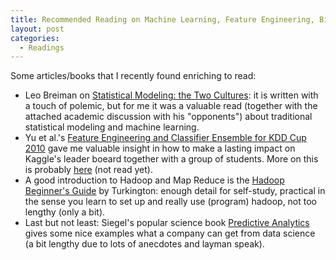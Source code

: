 ```yaml
---
title: Recommended Reading on Machine Learning, Feature Engineering, Big Data and Data Science
layout: post
categories:
  - Readings
---
```

Some articles/books that I recently found enriching to read:

  * Leo Breiman on [Statistical Modeling: the Two Cultures](http://projecteuclid.org/euclid.ss/1009213726): it is written with a touch of polemic, but for me it was a valuable read (together with the attached academic discussion with his "opponents") about traditional statistical modeling and machine learning.
  * Yu et al.'s [Feature Engineering and Classifier Ensemble for KDD Cup 2010](http://www.csie.ntu.edu.tw/~htlin/paper/doc/wskdd10cup.pdf) gave me valuable insight in how to make a lasting impact on Kaggle's leader boeard together with a group of students. More on this is probably [here](http://www.kaggle.com/about/papers) (not read yet).
  * A good introduction to Hadoop and Map Reduce is the [Hadoop Beginner's Guide](http://www.packtpub.com/hadoop-beginners-guide/book) by Turkington: enough detail for self-study, practical in the sense you learn to set up and really use (program) hadoop, not too lengthy (only a bit).
  * Last but not least: Siegel's popular science book [Predictive Analytics](http://www.amazon.de/Predictive-Analytics-Power-Predict-Click/dp/1118356853) gives some nice examples what a company can get from data science (a bit lengthy due to lots of anecdotes and layman speak).